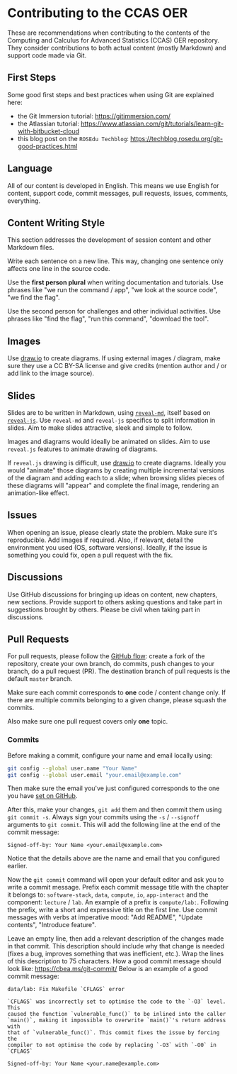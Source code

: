 # Contributing to the CCAS OER

These are recommendations when contributing to the contents of the Computing and Calculus for Advanced Statistics (CCAS) OER repository.
They consider contributions to both actual content (mostly Markdown) and support code made via Git.

## First Steps

Some good first steps and best practices when using Git are explained here:

* the Git Immersion tutorial: <https://gitimmersion.com/>
* the Atlassian tutorial: <https://www.atlassian.com/git/tutorials/learn-git-with-bitbucket-cloud>
* this blog post on the `ROSEdu Techblog`: <https://techblog.rosedu.org/git-good-practices.html>

## Language

All of our content is developed in English.
This means we use English for content, support code, commit messages, pull requests, issues, comments, everything.

## Content Writing Style

This section addresses the development of session content and other Markdown files.

Write each sentence on a new line.
This way, changing one sentence only affects one line in the source code.

Use the **first person plural** when writing documentation and tutorials.
Use phrases like "we run the command / app", "we look at the source code", "we find the flag".

Use the second person for challenges and other individual activities.
Use phrases like "find the flag", "run this command", "download the tool".

## Images

Use [draw.io](https://app.diagrams.net/) to create diagrams.
If using external images / diagram, make sure they use a CC BY-SA license and give credits (mention author and / or add link to the image source).

## Slides

Slides are to be written in Markdown, using [`reveal-md`](https://github.com/webpro/reveal-md), itself based on [`reveal-js`](https://revealjs.com/).
Use `reveal-md` and `reveal-js` specifics to split information in slides.
Aim to make slides attractive, sleek and simple to follow.

Images and diagrams would ideally be animated on slides.
Aim to use `reveal.js` features to animate drawing of diagrams.

If `reveal.js` drawing is difficult, use [draw.io](https://app.diagrams.net/) to create diagrams.
Ideally you would "animate" those diagrams by creating multiple incremental versions of the diagram and adding each to a slide;
when browsing slides pieces of these diagrams will "appear" and complete the final image, rendering an animation-like effect.

## Issues

When opening an issue, please clearly state the problem.
Make sure it's reproducible.
Add images if required.
Also, if relevant, detail the environment you used (OS, software versions).
Ideally, if the issue is something you could fix, open a pull request with the fix.

## Discussions

Use GitHub discussions for bringing up ideas on content, new chapters, new sections.
Provide support to others asking questions and take part in suggestions brought by others.
Please be civil when taking part in discussions.

## Pull Requests

For pull requests, please follow the [GitHub flow](https://docs.github.com/en/github/collaborating-with-pull-requests/proposing-changes-to-your-work-with-pull-requests/creating-a-pull-request-from-a-fork): create a fork of the repository, create your own branch, do commits, push changes to your branch, do a pull request (PR).
The destination branch of pull requests is the default `master` branch.

Make sure each commit corresponds to **one** code / content change only.
If there are multiple commits belonging to a given change, please squash the commits.

Also make sure one pull request covers only **one** topic.

### Commits

Before making a commit, configure your name and email locally using:

```bash
git config --global user.name "Your Name"
git config --global user.email "your.email@example.com"
```

Then make sure the email you've just configured corresponds to the one you have [set on GitHub](https://docs.github.com/en/account-and-profile/setting-up-and-managing-your-personal-account-on-github/managing-email-preferences/adding-an-email-address-to-your-github-account).

After this, make your changes, `git add` them and then commit them using `git commit -s`.
Always sign your commits using the `-s` / `--signoff` arguments to `git commit`.
This will add the following line at the end of the commit message:

```text
Signed-off-by: Your Name <your.email@example.com>
```

Notice that the details above are the name and email that you configured earlier.

Now the `git commit` command will open your default editor and ask you to write a commit message.
Prefix each commit message title with the chapter it belongs to: `software-stack`, `data`, `compute`, `io`, `app-interact` and the component: `lecture` / `lab`.
An example of a prefix is `compute/lab:`.
Following the prefix, write a short and expressive title on the first line.
Use commit messages with verbs at imperative mood: "Add README", "Update contents", "Introduce feature".

Leave an empty line, then add a relevant description of the changes made in that commit.
This description should include why that change is needed (fixes a bug, improves something that was inefficient, etc.).
Wrap the lines of this description to 75 characters.
How a good commit message should look like: <https://cbea.ms/git-commit/>
Below is an example of a good commit message:

```text
data/lab: Fix Makefile `CFLAGS` error

`CFLAGS` was incorrectly set to optimise the code to the `-O3` level. This
caused the function `vulnerable_func()` to be inlined into the caller
`main()`, making it impossible to overwrite `main()`'s return address with
that of `vulnerable_func()`. This commit fixes the issue by forcing the
compiler to not optimise the code by replacing `-O3` with `-O0` in `CFLAGS`

Signed-off-by: Your Name <your.name@example.com>
```
